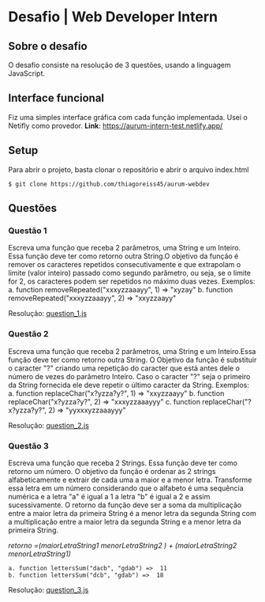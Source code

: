 # Desafio | Web Developer Intern


## Sobre o desafio

O desafio consiste na resolução de 3 questões, usando a linguagem JavaScript.

## Interface funcional

Fiz uma simples interface gráfica com cada função implementada.
Usei o Netifly como provedor.
**Link**: https://aurum-intern-test.netlify.app/

## Setup

Para abrir o projeto, basta clonar o repositório e abrir o arquivo index.html
```
$ git clone https://github.com/thiagoreiss45/aurum-webdev
```

## Questões

### Questão 1
Escreva uma função que receba 2 parâmetros, uma String e um Inteiro. Essa função deve ter como retorno outra String.O objetivo da função é remover os caracteres repetidos consecutivamente e que extrapolam o limite (valor inteiro) passado como segundo parâmetro, ou seja, se o limite for 2, os caracteres podem ser repetidos no máximo duas vezes. Exemplos:
    a. function removeRepeated("xxxyzzaaayy", 1) => "xyzay"
    b. function removeRepeated("xxxyzzaaayy", 2) => "xxyzzaayy"

Resolução: [question_1.js](./src/scripts/question_1.js)

### Questão 2
Escreva uma função que receba 2 parâmetros, uma String e um Inteiro.Essa função deve ter como retorno outra String. O Objetivo da função é substituir o caracter "?" criando uma repetição do caracter que está antes dele o número de vezes do parâmetro Inteiro. Caso o caracter "?" seja o primeiro da String fornecida ele deve repetir o último caracter da String. Exemplos:
    a. function replaceChar("x?yzza?y?", 1) => "xxyzzaayy"
    b. function replaceChar("x?yzza?y?", 2) => "xxxyzzaaayyy"
    c. function replaceChar("?x?yzza?y?", 2) => "yyxxxyzzaaayyy"

Resolução: [question_2.js](./src/scripts/question_2.js)

### Questão 3 
Escreva uma função que receba 2 Strings. Essa função deve ter como retorno um número. O objetivo da função é ordenar as 2 strings alfabeticamente e extrair de cada uma a maior e a menor letra. Transforme essa letra em um número considerando que o alfabeto é uma sequência numérica e a letra "a" é igual a 1 a letra "b" é igual a 2 e assim sucessivamente. O retorno da função deve ser a soma da multiplicação entre a maior letra da primeira String é a menor letra da segunda String com a multiplicação entre a maior letra da segunda String e a menor letra da primeira String.

*retorno =(maiorLetraString1 menorLetraString2 ) + (maiorLetraString2  menorLetraString1)*

    a. function lettersSum("dacb", "gdab") =>  11
    b. function lettersSum("dcb", "gdab") =>  18
    
Resolução: [question_3.js](./src/scripts/question_3.js)
